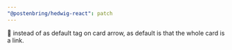 ```yaml
---
"@postenbring/hedwig-react": patch
---
```


:memo: <span> instead of <a> as default tag on card arrow, as default is that the whole card is a link.
